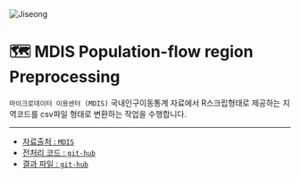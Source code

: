 <img alt="Jiseong" src="https://img.shields.io/badge/Created%20by-Jiseong-orange.svg?style=flat&colorA=E1523D&colorB=blue"/>

# 🗺 MDIS Population-flow region Preprocessing 
`마이크로데이터 이용센터 (MDIS)` 국내인구이동통계 자료에서 R스크립형태로 제공하는 지역코드를 csv파일 형태로 변환하는 작업을 수행합니다.

---
* <a href = "https://mdis.kostat.go.kr/index.do"> 자료출처 : `MDIS` </a>
* <a href = "https://github.com/KimJiSeong1994/MDIS_Populationflow_region_Preprocessing/tree/main/Preprocessing"> 전처리 코드 : `git-hub` </a>
* <a href = "https://github.com/KimJiSeong1994/MDIS_Populationflow_region_Preprocessing/tree/main/Result"> 결과 파일 : `git-hub` </a>
